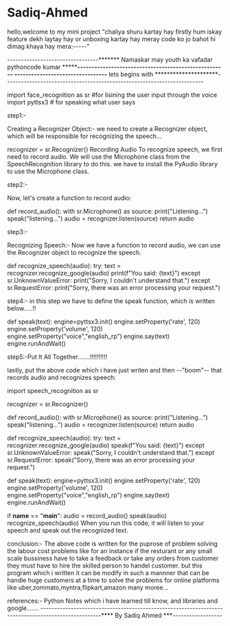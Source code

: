 # Sadiq-Ahmed
hello,welcome to my mini project "chaliya shuru kartay hay firstly hum iskay feature dekh laytay hay or unboxing kartay hay meray code ko jo bahot hi dimag khaya hay mera:-----"

---------------------------------******* Namaskar may youth ka vafadar pythoncode kumar ************-----------------------------------------------------
---------------------------------******* lets begins with *********************------------------------------------------------------------------------

import face_recognition as sr   #for lisining the user input through the voice
import pyttsx3   # for speaking what user says

step1:-

Creating a Recognizer Object:-
 we need to create a Recognizer object, which will be responsible for recognizing the speech...


recognizer = sr.Recognizer()
Recording Audio
To recognize speech, we first need to record audio. 
We will use the Microphone class from the SpeechRecognition library to do this.
we have  to install the PyAudio library to use the Microphone class. 
 

step2:-

Now, let's create a function to record audio:

def record_audio():
    with sr.Microphone() as source:
        print("Listening...")
        speak("listening...")
        audio = recognizer.listen(source)
    return audio

step3:-

Recognizing Speech:-
Now  we have a function to record audio,
we can use the Recognizer object to recognize the speech. 


def recognize_speech(audio):
    try:
        text = recognizer.recognize_google(audio)
        print(f"You said: {text}")
    except sr.UnknownValueError:
        print("Sorry, I couldn't understand that.")
    except sr.RequestError:
        print("Sorry, there was an error processing your request.")

step4:-
in this step we have to define the speak function, which is written below.....!!

def speak(text):
    engine=pyttsx3.init()
    engine.setProperty('rate', 120)
    engine.setProperty('volume', 120)  
    engine.setProperty("voice","english_rp")
    engine.say(text)
    engine.runAndWait()

step5:-Put It All Together.......!!!!!!!!!!

lastly,  put the above code which i have just writen and then --"boom"-- that records audio and recognizes speech:



import speech_recognition as sr

recognizer = sr.Recognizer()

def record_audio():
    with sr.Microphone() as source:
        print("Listening...")
        speak("listening...")
        audio = recognizer.listen(source)
    return audio

def recognize_speech(audio):
    try:
        text = recognizer.recognize_google(audio)
        speak(f"You said: {text}")
    except sr.UnknownValueError:
        speak("Sorry, I couldn't understand that.")
    except sr.RequestError:
        speak("Sorry, there was an error processing your request.")

def speak(text):
    engine=pyttsx3.init()
    engine.setProperty('rate', 120)
    engine.setProperty('volume', 120)  
    engine.setProperty("voice","english_rp")
    engine.say(text)
    engine.runAndWait()

if __name__ == "__main__":
    audio = record_audio()
    speak(audio)
    recognize_speech(audio)
When you run this code, it will listen to your speech and speak out the recognized text. 



conclusion:-
The above code is written for the puprose of problem solving the labour cost problems like for an instance if the resturant or any small scale 
bussiness have to take a feedback or take any orders from customer they must have to hire the skilled person to handel customer.
but this program which i written it can be modify in such a mannner that can be handle huge customers at a time to solve the problems for online platforms like uber,zommato,myntra,flipkart,amazon many moree...


references:-
Python Notes which i have learned till know, and libraries and google.......
----------------------------------------------------------------------------------------------------**** By Sadiq Ahmed ***------------------

